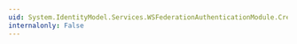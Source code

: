 ```yaml
---
uid: System.IdentityModel.Services.WSFederationAuthenticationModule.CreateSignInRequest(System.String,System.String,System.Boolean)
internalonly: False
---
```

